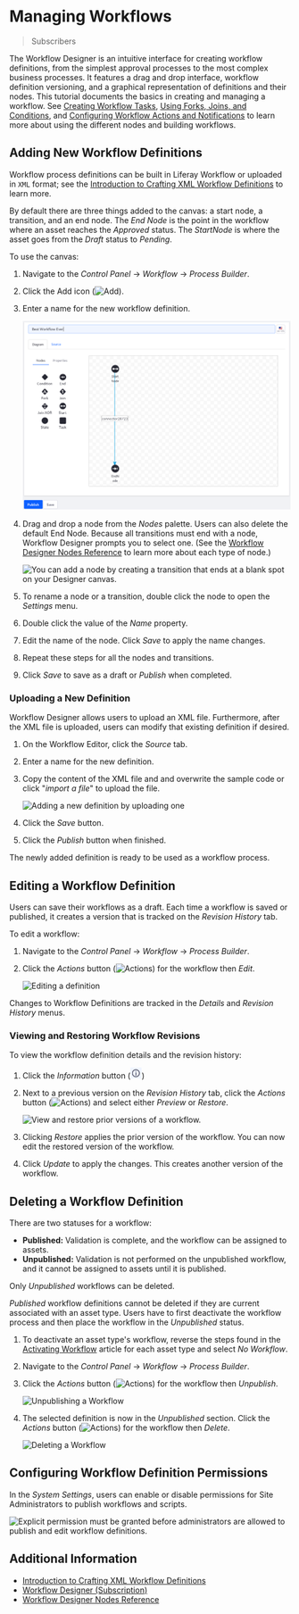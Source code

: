 # Managing Workflows

> Subscribers

The Workflow Designer is an intuitive interface for creating workflow definitions, from the simplest approval processes to the most complex business processes. It features a drag and drop interface, workflow definition versioning, and a graphical representation of definitions and their nodes. This tutorial documents the basics in creating and managing a workflow. See [Creating Workflow Tasks](./workflow-designer/creating-workflow-tasks.md), [Using Forks, Joins, and Conditions](./workflow-designer/using-forks-joins-and-conditions.md), and [Configuring Workflow Actions and Notifications](./workflow-designer/configuring-workflow-actions-and-notifications.md) to learn more about using the different nodes and building workflows.

## Adding New Workflow Definitions

Workflow process definitions can be built in Liferay Workflow or uploaded in `XML` format; see the [Introduction to Crafting XML Workflow Definitions](https://help.liferay.com/hc/articles/360029147791-Introduction-to-Crafting-XML-Workflow-Definitions) to learn more.

By default there are three things added to the canvas: a start node, a transition, and an end node. The _End Node_ is the point in the workflow where an asset reaches the _Approved_ status. The _StartNode_ is where the asset goes from the _Draft_ status to _Pending_.

To use the canvas:

1. Navigate to the _Control Panel_ &rarr; _Workflow_ &rarr; _Process Builder_.
1. Click the Add icon (![Add](../../../images/icon-add.png)).
1. Enter a name for the new workflow definition.

    ![The Workflow Designer's graphical interface makes designing workflows intuitive.](./managing-workflows/images/07.png)

1. Drag and drop a node from the _Nodes_ palette. Users can also delete the default End Node. Because all transitions must end with a node, Workflow Designer prompts you to select one. (See the [Workflow Designer Nodes Reference](./workflow-designer/workflow-designer-nodes-reference.md) to learn more about each type of node.)

    ![You can add a node by creating a transition that ends at a blank spot on your Designer canvas.](./managing-workflows/images/workflow-designer-add-node.png)

1. To rename a node or a transition, double click the node to open the _Settings_ menu.
1. Double click the value of the _Name_ property.
1. Edit the name of the node. Click _Save_ to apply the name changes.
1. Repeat these steps for all the nodes and transitions.
1. Click _Save_ to save as a draft or _Publish_ when completed.

### Uploading a New Definition

Workflow Designer allows users to upload an XML file. Furthermore, after the XML file is uploaded, users can modify that existing definition if desired.

1. On the Workflow Editor, click the _Source_ tab.
1. Enter a name for the new definition.
1. Copy the content of the XML file and and overwrite the sample code or click "_import a file_" to upload the file.

    ![Adding a new definition by uploading one](./managing-workflows/images/01.png)

1. Click the _Save_ button.
1. Click the _Publish_ button when finished.

The newly added definition is ready to be used as a workflow process.

## Editing a Workflow Definition

Users can save their workflows as a draft. Each time a workflow is saved or published, it creates a version that is tracked on the _Revision History_ tab.

To edit a workflow:

1. Navigate to the _Control Panel_ &rarr; _Workflow_ &rarr; _Process Builder_.
1. Click the _Actions_ button (![Actions](../../../images/icon-actions.png)) for the workflow then _Edit_.

    ![Editing a definition](./managing-workflows/images/03.png)

Changes to Workflow Definitions are tracked in the _Details_ and _Revision History_ menus.

### Viewing and Restoring Workflow Revisions

To view the workflow definition details and the revision history:

1. Click the _Information_ button (![Information](../../../images/icon-information.png))
1. Next to a previous version on the _Revision History_ tab, click the *Actions* button (![Actions](../../../images/icon-actions.png)) and select either *Preview* or *Restore*.

    ![View and restore prior versions of a workflow.](./managing-workflows/images/02.png)

1. Clicking _Restore_ applies the prior version of the workflow. You can now edit the restored version of the workflow.
1. Click _Update_ to apply the changes. This creates another version of the workflow.

## Deleting a Workflow Definition

There are two statuses for a workflow:

* **Published:** Validation is complete, and the workflow can be assigned to assets.
* **Unpublished:** Validation is not performed on the unpublished workflow, and it cannot be assigned to assets until it is published.

Only _Unpublished_ workflows can be deleted.

_Published_ workflow definitions cannot be deleted if they are current associated with an asset type. Users have to first deactivate the workflow process and then place the workflow in the _Unpublished_ status.

1. To deactivate an asset type's workflow, reverse the steps found in the [Activating Workflow](./activating-workflow.md) article for each asset type and select _No Workflow_.
1. Navigate to the _Control Panel_ &rarr; _Workflow_ &rarr; _Process Builder_.
1. Click the _Actions_ button (![Actions](../../../images/icon-actions.png)) for the workflow then _Unpublish_.

    ![Unpublishing a Workflow](./managing-workflows/images/04.png)

1. The selected definition is now in the _Unpublished_ section. Click the _Actions_ button (![Actions](../../../images/icon-actions.png)) for the workflow then _Delete_.

    ![Deleting a Workflow](./managing-workflows/images/05.png)

## Configuring Workflow Definition Permissions

In the _System Settings_, users can enable or disable permissions for Site Administrators to publish workflows and scripts.

![Explicit permission must be granted before administrators are allowed to publish and edit workflow definitions.](./managing-workflows/images/06.png)

## Additional Information

* [Introduction to Crafting XML Workflow Definitions](https://help.liferay.com/hc/articles/360029147791-Introduction-to-Crafting-XML-Workflow-Definitions)
* [Workflow Designer (Subscription)](https://help.liferay.com/hc/articles/360028821892-Workflow-Designer)
* [Workflow Designer Nodes Reference](./workflow-designer/workflow-designer-nodes-reference.md)
